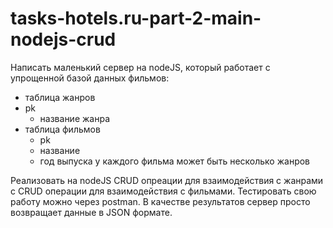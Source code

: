 # tasks-hotels.ru-part-2-main-nodejs-crud

Написать маленький сервер на nodeJS, который работает с упрощенной базой данных фильмов:
- таблица жанров
- pk
  - название жанра
- таблица фильмов
  - pk
  - название
  - год выпуска
у каждого фильма может быть несколько жанров

Реализовать на nodeJS CRUD опреации для взаимодействия с жанрами с CRUD операции для взаимодействия с фильмами.
Тестировать свою работу можно через postman. В качестве результатов сервер просто возвращает данные в JSON формате.
